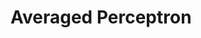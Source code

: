 # Averaged Perceptron

<!---[![Build Status](https://travis-ci.com/blester125/averaged_perceptron.svg?branch=master)](https://travis-ci.com/blester125/averaged_perceptron)--->
